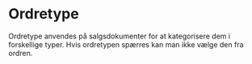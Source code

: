 # Ordretype

Ordretype anvendes på salgsdokumenter for at kategorisere dem i forskellige typer.
Hvis ordretypen spærres kan man ikke vælge den fra ordren.